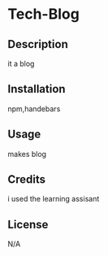 # Tech-Blog


## Description
it a blog

## Installation
npm,handebars

## Usage
makes blog

## Credits
i used the learning assisant

## License
N/A